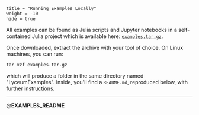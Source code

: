 ```@cfg
title = "Running Examples Locally"
weight = -10
hide = true
```

All examples can be found as Julia scripts and Jupyter notebooks in a
self-contained Julia project which is available here: [`examples.tar.gz`](@__EXAMPLES__).

Once downloaded, extract the archive with your tool of choice. On Linux machines, you can run:

```
tar xzf examples.tar.gz
```

which will produce a folder in the same directory named "LyceumExamples". Inside, you'll
find a `README.md`, reproduced below, with further instructions.

---

@__EXAMPLES_README__